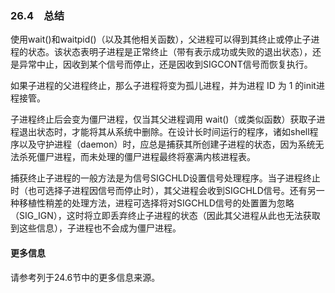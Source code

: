 ### 26.4　总结

使用wait()和waitpid()（以及其他相关函数），父进程可以得到其终止或停止子进程的状态。该状态表明子进程是正常终止（带有表示成功或失败的退出状态），还是异常中止，因收到某个信号而停止，还是因收到SIGCONT信号而恢复执行。

如果子进程的父进程终止，那么子进程将变为孤儿进程，并为进程 ID 为 1 的init进程接管。

子进程终止后会变为僵尸进程，仅当其父进程调用 wait()（或类似函数）获取子进程退出状态时，才能将其从系统中删除。在设计长时间运行的程序，诸如shell程序以及守护进程（daemon）时，应总是捕获其所创建子进程的状态，因为系统无法杀死僵尸进程，而未处理的僵尸进程最终将塞满内核进程表。

捕获终止子进程的一般方法是为信号SIGCHLD设置信号处理程序。当子进程终止时（也可选择子进程因信号而停止时），其父进程会收到SIGCHLD信号。还有另一种移植性稍差的处理方法，进程可选择将对SIGCHLD信号的处置置为忽略（SIG_IGN），这时将立即丢弃终止子进程的状态（因此其父进程从此也无法获取到这些信息），子进程也不会成为僵尸进程。

#### 更多信息

请参考列于24.6节中的更多信息来源。

